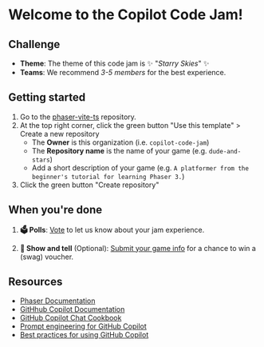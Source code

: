 # Welcome to the Copilot Code Jam! 

## Challenge

* **Theme**: The theme of this code jam is ✨ "*Starry Skies*" ✨
* **Teams**: We recommend *3-5 members* for the best experience.

## Getting started

1. Go to the [phaser-vite-ts](https://github.com/copilot-code-jam/phaser-vite-ts) repository.
2. At the top right corner, click the green button "Use this template" > Create a new repository
    - The **Owner** is this organization (i.e. `copilot-code-jam`)
    - The **Repository name** is the name of your game (e.g. `dude-and-stars`)
    - Add a short description of your game (e.g. `A platformer from the beginner's tutorial for learning Phaser 3.`)
3. Click the green button "Create repository"

## When you're done

1. **🗳️  Polls**: [Vote](https://github.com/copilot-code-jam/.github/discussions/categories/polls) to let us know about your jam experience.

2. **🙌  Show and tell** (Optional): [Submit your game info](https://github.com/copilot-code-jam/.github/discussions/categories/show-and-tell) for a chance to win a (swag) voucher.

## Resources

* [Phaser Documentation](https://docs.phaser.io/)
* [GitHhub Copilot Documentation](https://docs.github.com/en/copilot)
* [GitHub Copilot Chat Cookbook](https://docs.github.com/en/enterprise-cloud@latest/copilot/example-prompts-for-github-copilot-chat)
* [Prompt engineering for GitHub Copilot](https://docs.github.com/en/copilot/using-github-copilot/prompt-engineering-for-github-copilot)
* [Best practices for using GitHub Copilot](https://docs.github.com/en/copilot/using-github-copilot/best-practices-for-using-github-copilot)
